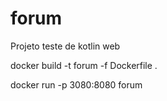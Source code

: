 # forum
Projeto teste de kotlin web

docker build -t forum -f Dockerfile .

docker run -p 3080:8080 forum
